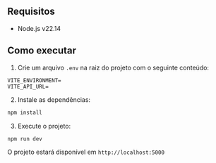 ## Requisitos

- Node.js v22.14

## Como executar

1. Crie um arquivo `.env` na raiz do projeto com o seguinte conteúdo:

```
VITE_ENVIRONMENT=
VITE_API_URL=
```

2. Instale as dependências:

```sh
npm install
```

3. Execute o projeto:

```sh
npm run dev
```

O projeto estará disponível em `http://localhost:5000`
